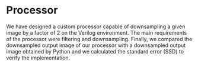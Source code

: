 # Processor

We have designed a custom processor capable of downsampling a given image by a factor of 2 on the Verilog environment. The main requirements of the processor were filtering and downsampling. Finally, we compared the downsampled output image of our processor with a downsampled output image obtained by Python and we calculated the standard error (SSD) to verify the implementation.
